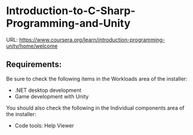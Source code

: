 # Introduction-to-C-Sharp-Programming-and-Unity
URL: https://www.coursera.org/learn/introduction-programming-unity/home/welcome

## Requirements:

Be sure to check the following items in the Workloads area of the installer:
* .NET desktop development
* Game development with Unity

You should also check the following in the Individual components area of the installer:
* Code tools: Help Viewer
